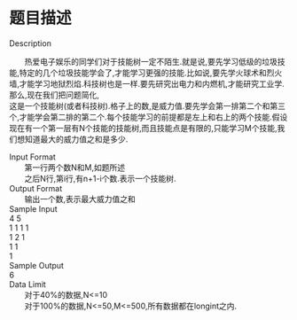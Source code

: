 # 题目描述


<p>
Description
</p>
<p>
       热爱电子娱乐的同学们对于技能树一定不陌生.就是说,要先学习低级的垃圾技能,特定的几个垃圾技能学会了,才能学习更强的技能.比如说,要先学火球术和烈火墙,才能学习地狱烈焰.科技树也是一样.要先研究出电力和内燃机,才能研究工业学.那么,现在我们把问题简化,<br/>
<img src="/upload/image/20120925/20120925164952_64989.gif" alt=""/> <br/>
这是一个技能树(或者科技树).格子上的数,是威力值.要先学会第一排第二个和第三个,才能学会第二排的第二个.每个技能学习的前提都是左上和右上的两个技能.假设现在有一个第一层有N个技能的技能树,而且技能点是有限的,只能学习M个技能,我们想知道最大的威力值之和是多少.
</p>
<p>
Input Format<br/>
       第一行两个数N和M,如题所述<br/>
       之后N行,第i行,有n+1-i个数.表示一个技能树. <br/>
Output Format<br/>
       输出一个数,表示最大威力值之和 <br/>
Sample Input<br/>
4 5<br/>
1 1 1 1<br/>
1 2 1<br/>
1 1<br/>
1<br/>
Sample Output<br/>
6 <br/>
Data Limit<br/>
       对于40%的数据,N&lt;=10<br/>
       对于100%的数据,N&lt;=50,M&lt;=500,所有数据都在longint之内.
</p>
